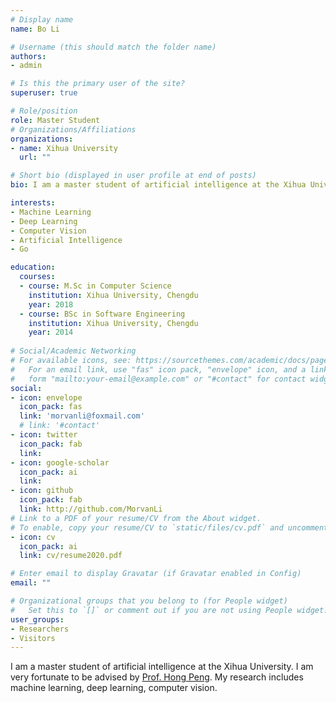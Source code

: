 ```yaml
---
# Display name
name: Bo Li

# Username (this should match the folder name)
authors:
- admin

# Is this the primary user of the site?
superuser: true

# Role/position
role: Master Student
# Organizations/Affiliations
organizations:
- name: Xihua University
  url: ""

# Short bio (displayed in user profile at end of posts)
bio: I am a master student of artificial intelligence at the Xihua University. My research includes machine learning, deep learning, computer vision. 

interests:
- Machine Learning
- Deep Learning
- Computer Vision
- Artificial Intelligence
- Go

education:
  courses:
  - course: M.Sc in Computer Science
    institution: Xihua University, Chengdu
    year: 2018
  - course: BSc in Software Engineering
    institution: Xihua University, Chengdu
    year: 2014
  
# Social/Academic Networking
# For available icons, see: https://sourcethemes.com/academic/docs/page-builder/#icons
#   For an email link, use "fas" icon pack, "envelope" icon, and a link in the
#   form "mailto:your-email@example.com" or "#contact" for contact widget.
social:
- icon: envelope
  icon_pack: fas
  link: 'morvanli@foxmail.com'  
  # link: '#contact'
- icon: twitter
  icon_pack: fab
  link: 
- icon: google-scholar
  icon_pack: ai
  link: 
- icon: github
  icon_pack: fab
  link: http://github.com/MorvanLi
# Link to a PDF of your resume/CV from the About widget.
# To enable, copy your resume/CV to `static/files/cv.pdf` and uncomment the lines below.
- icon: cv
  icon_pack: ai
  link: cv/resume2020.pdf

# Enter email to display Gravatar (if Gravatar enabled in Config)
email: ""

# Organizational groups that you belong to (for People widget)
#   Set this to `[]` or comment out if you are not using People widget.
user_groups:
- Researchers
- Visitors
---
```


I am a master student of artificial intelligence at the Xihua University. I am very fortunate to be advised by [Prof. Hong Peng](http://202.115.144.153/jsj/ph/list.psp). My research includes machine learning, deep learning, computer vision. 
